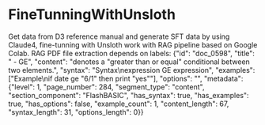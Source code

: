 # FineTunningWithUnsloth
Get data from D3 reference manual and generate SFT data by using Claude4, fine-tunning with Unsloth work with RAG pipeline based on Google Colab.
RAG PDF file extraction depends on labels: {"id": "doc_0598", "title": " - GE", "content": "denotes a \"greater than or equal\" conditional between two elements.", "syntax": "Syntax\nexpression GE expression", "examples": ["Example\nif date ge \"6/1\" then print \"yes\""], "options": "", "metadata": {"level": 1, "page_number": 284, "segment_type": "content", "section_component": "FlashBASIC", "has_syntax": true, "has_examples": true, "has_options": false, "example_count": 1, "content_length": 67, "syntax_length": 31, "options_length": 0}}
